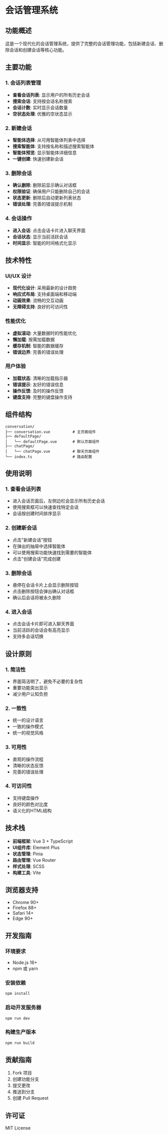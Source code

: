 # 会话管理系统

## 功能概述

这是一个现代化的会话管理系统，提供了完整的会话管理功能，包括新建会话、删除会话和创建会话等核心功能。

## 主要功能

### 1. 会话列表管理
- **查看会话列表**: 显示用户的所有历史会话
- **搜索会话**: 支持按会话名称搜索
- **会话计数**: 实时显示会话数量
- **空状态处理**: 优雅的空状态显示

### 2. 新建会话
- **智能体选择**: 从可用智能体列表中选择
- **搜索智能体**: 支持按名称和描述搜索智能体
- **智能体预览**: 显示智能体详细信息
- **一键创建**: 快速创建新会话

### 3. 删除会话
- **确认删除**: 删除前显示确认对话框
- **权限验证**: 确保用户只能删除自己的会话
- **状态更新**: 删除后自动更新列表状态
- **错误处理**: 完善的错误提示机制

### 4. 会话操作
- **进入会话**: 点击会话卡片进入聊天界面
- **会话状态**: 显示当前活跃会话
- **时间显示**: 智能的时间格式化显示

## 技术特性

### UI/UX 设计
- **现代化设计**: 采用最新的设计趋势
- **响应式布局**: 支持桌面端和移动端
- **动画效果**: 流畅的交互动画
- **无障碍支持**: 良好的可访问性

### 性能优化
- **虚拟滚动**: 大量数据时的性能优化
- **懒加载**: 按需加载数据
- **缓存机制**: 智能的数据缓存
- **错误边界**: 完善的错误处理

### 用户体验
- **加载状态**: 清晰的加载指示器
- **错误提示**: 友好的错误信息
- **操作反馈**: 及时的操作反馈
- **键盘支持**: 完整的键盘操作支持

## 组件结构

```
conversation/
├── conversation.vue          # 主页面组件
├── defaultPage/
│   └── defaultPage.vue       # 默认页面组件
├── chatPage/
│   └── chatPage.vue          # 聊天页面组件
└── index.ts                  # 路由配置
```

## 使用说明

### 1. 查看会话列表
- 进入会话页面后，左侧边栏会显示所有历史会话
- 使用搜索框可以快速查找特定会话
- 会话按创建时间排序显示

### 2. 创建新会话
- 点击"新建会话"按钮
- 在弹出的抽屉中选择智能体
- 可以使用搜索功能快速找到需要的智能体
- 点击"创建会话"完成创建

### 3. 删除会话
- 悬停在会话卡片上会显示删除按钮
- 点击删除按钮会弹出确认对话框
- 确认后会话将被永久删除

### 4. 进入会话
- 点击会话卡片即可进入聊天界面
- 当前活跃的会话会有高亮显示
- 支持多会话切换

## 设计原则

### 1. 简洁性
- 界面简洁明了，避免不必要的复杂性
- 重要功能突出显示
- 减少用户认知负担

### 2. 一致性
- 统一的设计语言
- 一致的操作模式
- 统一的视觉风格

### 3. 可用性
- 直观的操作流程
- 清晰的状态反馈
- 完善的错误处理

### 4. 可访问性
- 支持键盘操作
- 良好的颜色对比度
- 语义化的HTML结构

## 技术栈

- **前端框架**: Vue 3 + TypeScript
- **UI组件库**: Element Plus
- **状态管理**: Pinia
- **路由管理**: Vue Router
- **样式处理**: SCSS
- **构建工具**: Vite

## 浏览器支持

- Chrome 90+
- Firefox 88+
- Safari 14+
- Edge 90+

## 开发指南

### 环境要求
- Node.js 16+
- npm 或 yarn

### 安装依赖
```bash
npm install
```

### 启动开发服务器
```bash
npm run dev
```

### 构建生产版本
```bash
npm run build
```

## 贡献指南

1. Fork 项目
2. 创建功能分支
3. 提交更改
4. 推送到分支
5. 创建 Pull Request

## 许可证

MIT License 
